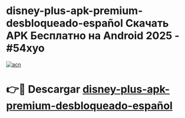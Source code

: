 # disney-plus-apk-premium-desbloqueado-español Скачать APK Бесплатно на Android 2025 - #54xyo

[![acn](https://github.com/user-attachments/assets/0f9c940e-d8b0-45ae-aac7-cd30a18b3e1c)](https://apps.freeplayer.one?title=disney-plus-apk-premium-desbloqueado-español&ref=9RF)

# 👉🔴 Descargar [disney-plus-apk-premium-desbloqueado-español](https://apps.freeplayer.one?title=disney-plus-apk-premium-desbloqueado-español&ref=9RF)